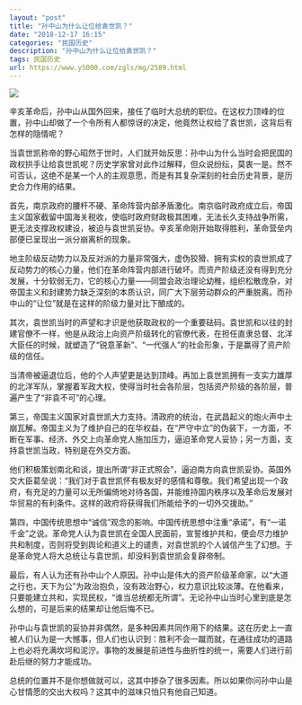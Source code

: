 ```yaml
---
layout: "post"
title: "孙中山为什么让位给袁世凯？"
date: "2018-12-17 16:15"
categories: "民国历史"
description: "孙中山为什么让位给袁世凯？"
tags: 民国历史
url: https://www.y5000.com/zgls/mg/2589.html
---
```






![](https://img.y5000.com/uploads/allimg/160508/4-16050P02912152.jpg)

辛亥革命后，孙中山从国外回来，接任了临时大总统的职位。在这权力顶峰的位置，孙中山却做了一个令所有人都惊讶的决定，他竟然让权给了袁世凯，这背后有怎样的隐情呢？

当袁世凯称帝的野心昭然于世时，人们就开始反思：孙中山为什么当时会把民国的政权拱手让给袁世凯呢？历史学家曾对此作过解释，但众说纷纭，莫衷一是。然不可否认，这绝不是某一个人的主观意愿，而是有其复杂深刻的社会历史背景，是历史合力作用的结果。

首先，南京政府的腰杆不硬、革命阵营内部矛盾激化。南京临时政府成立后，帝国主义国家截留中国海关税收，使临时政府财政极其困难，无法长久支持战争所需，更无法支撑政权建设，被迫与袁世凯妥协。辛亥革命刚开始取得胜利，革命营垒内部便已呈现出一派分崩离析的现象。

地主阶级反动势力以及反对派的力量非常强大，虚伪狡猾、拥有实权的袁世凯成了反动势力的核心力量，他们在革命阵营内部进行破坏。而资产阶级还没有得到充分发展，十分软弱无力，它的核心力量——同盟会政治理论幼稚，组织松散庞杂，对帝国主义和封建势力缺乏深刻的本质认识，同广大下层劳动群众的严重脱离。而孙中山的“让位”就是在这样的阶级力量对比下酿成的。

其次，袁世凯当时的声望和才识是他获取政权的一个重要砝码。袁世凯和以往的封建官僚不一样，他是从政治上向资产阶级转化的官僚代表，在担任直隶总督、北洋大臣任的时候，就塑造了“锐意革新”、“一代强人”的社会形象，于是赢得了资产阶级的信任。

当清帝被逼退位后，他的个人声望更是达到顶峰。再加上袁世凯拥有一支实力雄厚的北洋军队，掌握着军政大权，使得当时社会各阶层，包括资产阶级的各阶层，普遍产生了“非袁不可”的心理。

第三，帝国主义国家对袁世凯大力支持。清政府的统治，在武昌起义的炮火声中土崩瓦解。帝国主义为了维护自己的在华权益，在“严守中立”的伪装下，一方面，不断在军事、经济、外交上向革命党人施加压力，逼迫革命党人妥协；另一方面，支持袁世凯当政，特别是在外交方面。

他们积极策划南北和谈，提出所谓“非正式照会”，逼迫南方向袁世凯妥协。英国外交大臣葛垒说：“我们对于袁世凯怀有极友好的感情和尊敬。我们希望出现一个政府，有充足的力量可以无所偏倚地对待各国，并能维持国内秩序以及革命后发展对华贸易的有利条件。这样的政府将获得我们所能给予的一切外交援助。”

第四，中国传统思想中“诚信”观念的影响。中国传统思想中注重“承诺”，有“一诺千金”之说。革命党人认为袁世凯在全国人民面前，宣誓维护共和，便会尽力维护共和制度，否则将受到舆论和道义上的谴责，对袁世凯的个人诚信产生了幻想。于是革命党人将大总统让与袁世凯，却没料到袁世凯会复辟帝制。

最后，有人认为还有孙中山个人原因。孙中山是伟大的资产阶级革命家，以“大道之行也，天下为公”为政治抱负，没有政治野心，权力意识比较淡薄。在他看来，只要能建立共和，实现民权，“谁当总统都无所谓”。无论孙中山当时心里到底是怎么想的，可是后来的结果却让他后悔不已。

孙中山与袁世凯的妥协并非偶然，是多种因素共同作用下的结果。这在历史上一直被人们认为是一大憾事，但人们也认识到：胜利不会一蹴而就，在通往成功的道路上也必将充满坎坷和泥泞。事物的发展是前进性与曲折性的统一，需要人们进行前赴后继的努力才能成功。

总统的位置并不是你想做就可以，这其中掺杂了很多因素。所以如果你问孙中山是心甘情愿的交出大权吗？这其中的滋味只怕只有他自己知道。
